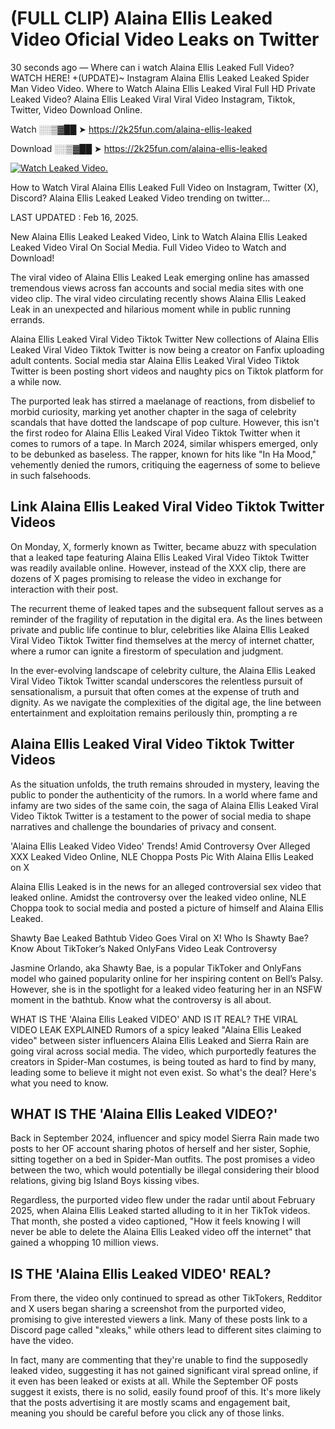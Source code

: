 # (FULL CLIP) Alaina Ellis Leaked Video Oficial Video Leaks on Twitter

30 seconds ago — Where can i watch Alaina Ellis Leaked Full Video? WATCH HERE! +(UPDATE)~ Instagram Alaina Ellis Leaked Leaked Spider Man Video Video. Where to Watch Alaina Ellis Leaked Viral Full HD Private Leaked Video? Alaina Ellis Leaked Viral Viral Video Instagram, Tiktok, Twitter, Video Download Online.

Watch ░░▒▓██ ➤ https://2k25fun.com/alaina-ellis-leaked

Download ░░▒▓██ ➤ https://2k25fun.com/alaina-ellis-leaked

[![Watch Leaked Video.](https://miro.medium.com/v2/resize:fit:828/format:webp/1*cilzJN44JGOrTw9NJCrNHA.gif "Watch Leaked Video")](https://2k25fun.com/alaina-ellis-leaked)

How to Watch Viral Alaina Ellis Leaked Full Video on Instagram, Twitter (X), Discord? Alaina Ellis Leaked Leaked Video trending on twitter...

LAST UPDATED : Feb 16, 2025.

New Alaina Ellis Leaked Leaked Video, Link to Watch Alaina Ellis Leaked Leaked Video Viral On Social Media. Full Video Video to Watch and Download!

The viral video of Alaina Ellis Leaked Leak emerging online has amassed tremendous views across fan accounts and social media sites with one video clip. The viral video circulating recently shows Alaina Ellis Leaked Leak in an unexpected and hilarious moment while in public running errands.

Alaina Ellis Leaked Viral Video Tiktok Twitter New collections of Alaina Ellis Leaked Viral Video Tiktok Twitter is now being a creator on Fanfix uploading adult contents. Social media star Alaina Ellis Leaked Viral Video Tiktok Twitter is been posting short videos and naughty pics on Tiktok platform for a while now.

The purported leak has stirred a maelanage of reactions, from disbelief to morbid curiosity, marking yet another chapter in the saga of celebrity scandals that have dotted the landscape of pop culture. However, this isn't the first rodeo for Alaina Ellis Leaked Viral Video Tiktok Twitter when it comes to rumors of a tape. In March 2024, similar whispers emerged, only to be debunked as baseless. The rapper, known for hits like "In Ha Mood," vehemently denied the rumors, critiquing the eagerness of some to believe in such falsehoods.

## Link Alaina Ellis Leaked Viral Video Tiktok Twitter Videos

On Monday, X, formerly known as Twitter, became abuzz with speculation that a leaked tape featuring Alaina Ellis Leaked Viral Video Tiktok Twitter was readily available online. However, instead of the XXX clip, there are dozens of X pages promising to release the video in exchange for interaction with their post.

The recurrent theme of leaked tapes and the subsequent fallout serves as a reminder of the fragility of reputation in the digital era. As the lines between private and public life continue to blur, celebrities like Alaina Ellis Leaked Viral Video Tiktok Twitter find themselves at the mercy of internet chatter, where a rumor can ignite a firestorm of speculation and judgment.

In the ever-evolving landscape of celebrity culture, the Alaina Ellis Leaked Viral Video Tiktok Twitter scandal underscores the relentless pursuit of sensationalism, a pursuit that often comes at the expense of truth and dignity. As we navigate the complexities of the digital age, the line between entertainment and exploitation remains perilously thin, prompting a re

##  Alaina Ellis Leaked Viral Video Tiktok Twitter Videos

As the situation unfolds, the truth remains shrouded in mystery, leaving the public to ponder the authenticity of the rumors. In a world where fame and infamy are two sides of the same coin, the saga of Alaina Ellis Leaked Viral Video Tiktok Twitter is a testament to the power of social media to shape narratives and challenge the boundaries of privacy and consent.

'Alaina Ellis Leaked Video Video' Trends! Amid Controversy Over Alleged XXX Leaked Video Online, NLE Choppa Posts Pic With Alaina Ellis Leaked on X

Alaina Ellis Leaked is in the news for an alleged controversial sex video that leaked online. Amidst the controversy over the leaked video online, NLE Choppa took to social media and posted a picture of himself and Alaina Ellis Leaked.

Shawty Bae Leaked Bathtub Video Goes Viral on X! Who Is Shawty Bae? Know About TikToker’s Naked OnlyFans Video Leak Controversy

Jasmine Orlando, aka Shawty Bae, is a popular TikToker and OnlyFans model who gained popularity online for her inspiring content on Bell’s Palsy. However, she is in the spotlight for a leaked video featuring her in an NSFW moment in the bathtub. Know what the controversy is all about.

WHAT IS THE 'Alaina Ellis Leaked VIDEO' AND IS IT REAL? THE VIRAL VIDEO LEAK EXPLAINED Rumors of a spicy leaked "Alaina Ellis Leaked video" between sister influencers Alaina Ellis Leaked and Sierra Rain are going viral across social media. The video, which purportedly features the creators in Spider-Man costumes, is being touted as hard to find by many, leading some to believe it might not even exist. So what's the deal? Here's what you need to know.

## WHAT IS THE 'Alaina Ellis Leaked VIDEO?'

Back in September 2024, influencer and spicy model Sierra Rain made two posts to her OF account sharing photos of herself and her sister, Sophie, sitting together on a bed in Spider-Man outfits. The post promises a video between the two, which would potentially be illegal considering their blood relations, giving big Island Boys kissing vibes.

Regardless, the purported video flew under the radar until about February 2025, when Alaina Ellis Leaked started alluding to it in her TikTok videos. That month, she posted a video captioned, "How it feels knowing I will never be able to delete the Alaina Ellis Leaked video off the internet" that gained a whopping 10 million views.

## IS THE 'Alaina Ellis Leaked VIDEO' REAL?

From there, the video only continued to spread as other TikTokers, Redditor and X users began sharing a screenshot from the purported video, promising to give interested viewers a link. Many of these posts link to a Discord page called "xleaks," while others lead to different sites claiming to have the video.

In fact, many are commenting that they're unable to find the supposedly leaked video, suggesting it has not gained significant viral spread online, if it even has been leaked or exists at all. While the September OF posts suggest it exists, there is no solid, easily found proof of this. It's more likely that the posts advertising it are mostly scams and engagement bait, meaning you should be careful before you click any of those links.